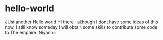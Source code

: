 # hello-world
JUst another Hello world
Hi there
   although I dont have some ideas of this now, I still know someday I will obtain some skills to contribute some code to The empaire.
   Niyann~
